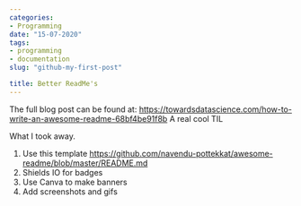 ```yaml
---
categories:
- Programming
date: "15-07-2020"
tags:
- programming
- documentation
slug: "github-my-first-post"

title: Better ReadMe's
---
```

The full blog post can be found at:
https://towardsdatascience.com/how-to-write-an-awesome-readme-68bf4be91f8b
A real cool TIL

What I took away.

1. Use this template https://github.com/navendu-pottekkat/awesome-readme/blob/master/README.md
2. Shields IO for badges
3. Use Canva to make banners
4. Add screenshots and gifs

